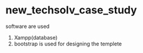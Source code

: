 # new_techsolv_case_study

software are used 
1) Xampp(database)
2)  bootstrap is used for designing the templete

